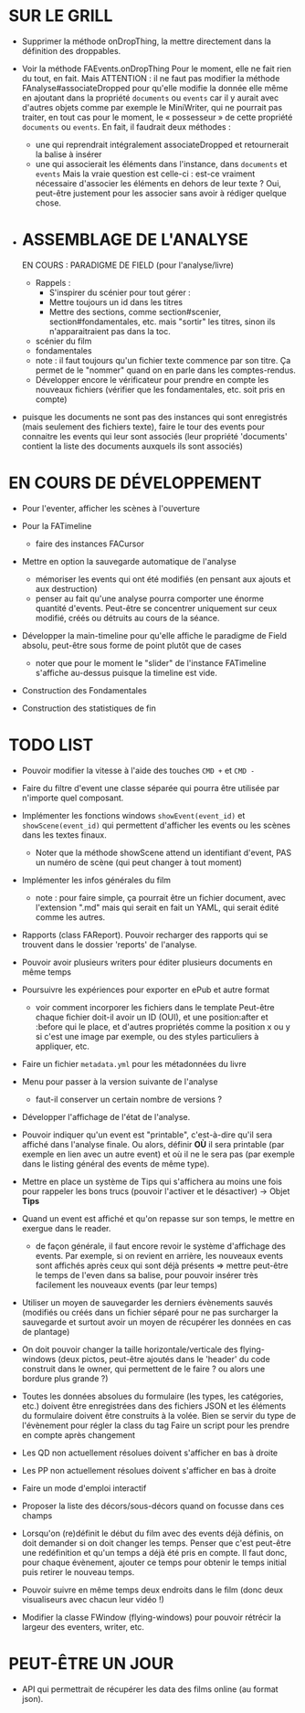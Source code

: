 # SUR LE GRILL


* Supprimer la méthode onDropThing, la mettre directement dans la définition des droppables.

* Voir la méthode FAEvents.onDropThing
  Pour le moment, elle ne fait rien du tout, en fait.
  Mais ATTENTION : il ne faut pas modifier la méthode FAnalyse#associateDropped pour qu'elle modifie la donnée elle même en ajoutant dans la propriété `documents` ou `events` car il y aurait avec d'autres objets comme par exemple le MiniWriter, qui ne pourrait pas traiter, en tout cas pour le moment, le « possesseur » de cette propriété `documents` ou `events`.
  En fait, il faudrait deux méthodes :
    - une qui reprendrait intégralement associateDropped et retournerait la balise à insérer
    - une qui associerait les éléments dans l'instance, dans `documents` et `events`
    Mais la vraie question est celle-ci : est-ce vraiment nécessaire d'associer les éléments en dehors de leur texte ? Oui, peut-être justement pour les associer sans avoir à rédiger quelque chose.

* ASSEMBLAGE DE L'ANALYSE
  =======================
  EN COURS : PARADIGME DE FIELD (pour l'analyse/livre)
  + Rappels :
    - S'inspirer du scénier pour tout gérer :
    - Mettre toujours un id dans les titres
    - Mettre des sections, comme section#scenier, section#fondamentales, etc. mais "sortir" les titres, sinon ils n'apparaitraient pas dans la toc.
  - scénier du film
  - fondamentales
  - note : il faut toujours qu'un fichier texte commence par son titre. Ça permet de le "nommer" quand on en parle dans les comptes-rendus.
  - Développer encore le vérificateur pour prendre en compte les nouveaux fichiers (vérifier que les fondamentales, etc. soit pris en compte)


* puisque les documents ne sont pas des instances qui sont enregistrés (mais seulement des fichiers texte), faire le tour des events pour connaitre les events qui leur sont associés (leur propriété 'documents' contient la liste des documents auxquels ils sont associés)



# EN COURS DE DÉVELOPPEMENT

* Pour l'eventer, afficher les scènes à l'ouverture

* Pour la FATimeline
  - faire des instances FACursor

* Mettre en option la sauvegarde automatique de l'analyse
  - mémoriser les events qui ont été modifiés (en pensant aux ajouts et aux destruction)
  - penser au fait qu'une analyse pourra comporter une énorme quantité d'events. Peut-être se concentrer uniquement sur ceux modifié, créés ou détruits au cours de la séance.

* Développer la main-timeline pour qu'elle affiche le paradigme de Field absolu, peut-être sous forme de point plutôt que de cases
  - noter que pour le moment le "slider" de l'instance FATimeline s'affiche au-dessus puisque la timeline est vide.

* Construction des Fondamentales
* Construction des statistiques de fin

# TODO LIST

* Pouvoir modifier la vitesse à l'aide des touches `CMD +` et `CMD -`

* Faire du filtre d'event une classe séparée qui pourra être utilisée par n'importe quel composant.

* Implémenter les fonctions windows `showEvent(event_id)` et `showScene(event_id)` qui permettent d'afficher les events ou les scènes dans les textes finaux.
  - Noter que la méthode showScene attend un identifiant d'event, PAS un numéro de scène (qui peut changer à tout moment)

* Implémenter les infos générales du film
  - note : pour faire simple, ça pourrait être un fichier document, avec l'extension ".md" mais qui serait en fait un YAML, qui serait édité comme les autres.

* Rapports (class FAReport). Pouvoir recharger des rapports qui se trouvent dans le dossier 'reports' de l'analyse.
* Pouvoir avoir plusieurs writers pour éditer plusieurs documents en même temps
* Poursuivre les expériences pour exporter en ePub et autre format
  - voir comment incorporer les fichiers dans le template
    Peut-être chaque fichier doit-il avoir un ID (OUI), et une position:after
    et :before qui le place, et d'autres propriétés comme la position x ou y
    si c'est une image par exemple, ou des styles particuliers à appliquer,
    etc.

* Faire un fichier `metadata.yml` pour les métadonnées du livre

* Menu pour passer à la version suivante de l'analyse
  - faut-il conserver un certain nombre de versions ?

* Développer l'affichage de l'état de l'analyse.

* Pouvoir indiquer qu'un event est "printable", c'est-à-dire qu'il sera affiché dans l'analyse finale. Ou alors, définir **OÙ** il sera printable (par exemple en lien avec un autre event) et où il ne le sera pas (par exemple dans le listing général des events de même type).

* Mettre en place un système de Tips qui s'affichera au moins une fois pour rappeler les bons trucs (pouvoir l'activer et le désactiver)
  -> Objet **Tips**

* Quand un event est affiché et qu'on repasse sur son temps, le mettre en exergue dans le reader.
  - de façon générale, il faut encore revoir le système d'affichage des events. Par exemple, si on revient en arrière, les nouveaux events sont affichés après ceux qui sont déjà présents
  => mettre peut-être le temps de l'even dans sa balise, pour pouvoir insérer très facilement les nouveaux events (par leur temps)

* Utiliser un moyen de sauvegarder les derniers évènements sauvés (modifiés ou créés dans un fichier séparé pour ne pas surcharger la sauvegarde et surtout avoir un moyen de récupérer les données en cas de plantage)

* On doit pouvoir changer la taille horizontale/verticale des flying-windows (deux pictos, peut-être ajoutés dans le 'header' du code construit dans le owner, qui permettent de le faire ? ou alors une bordure plus grande ?)
* Toutes les données absolues du formulaire (les types, les catégories, etc.) doivent être enregistrées dans des fichiers JSON et les éléments du formulaire doivent être construits à la volée.
  Bien se servir du type de l'évènement pour régler la class du tag
  Faire un script pour les prendre en compte après changement
* Les QD non actuellement résolues doivent s'afficher en bas à droite
* Les PP non actuellement résolues doivent s'afficher en bas à droite

* Faire un mode d'emploi interactif
* Proposer la liste des décors/sous-décors quand on focusse dans ces champs
* Lorsqu'on (re)définit le début du film avec des events déjà définis, on doit demander si on doit changer les temps. Penser que c'est peut-être une redéfinition et qu'un temps a déjà été pris en compte. Il faut donc, pour chaque évènement, ajouter ce temps pour obtenir le temps initial puis retirer le nouveau temps.
* Pouvoir suivre en même temps deux endroits dans le film (donc deux visualiseurs avec chacun leur vidéo !)
* Modifier la classe FWindow (flying-windows) pour pouvoir rétrécir la largeur des eventers, writer, etc.

# PEUT-ÊTRE UN JOUR
* API qui permettrait de récupérer les data des films online (au format json).
